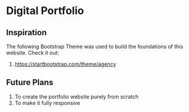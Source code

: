 <!-- PROJECT Title -->
# Digital Portfolio

<!-- USAGE EXAMPLES -->
## Inspiration
The following Bootstrap Theme was used to build the foundations of this website. Check it out:
1. https://startbootstrap.com/theme/agency

<!-- ROADMAP -->
## Future Plans

1. To create the portfolio website purely from scratch
2. To make it fully responsive
